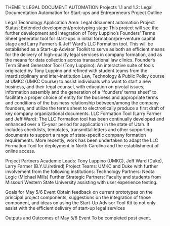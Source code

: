 

THEME 1: LEGAL DOCUMENT AUTOMATION
Projects 1.1 and 1.2: Legal Documentation Automation for Start-ups and Entrepreneurs
Project Outline

Legal Technology Application Area: Legal document automation
Project Status: Extended development/prototyping stage
This project will see the further development and integration of Tony Luppino’s Founders’ Terms Sheet generator tool for start-ups in initial formation/pre-venture capital stage and Larry Farmer’s & Jeff Ward’s LLC Formation tool. This will be established as a Start-up Advisor Toolkit to serve as both an efficient means for the delivery of high-quality legal services in company formation, and as the means for data collection across transactional law clinics.
Founder’s Term Sheet Generator Tool (Tony Luppino): An interactive suite of tools originated by Tony Luppino and refined with student teams from the interdisciplinary and inter-institution Law, Technology & Public Policy course at UMKC (UMKC Course) to assist individuals who want to start a new business, and their legal counsel, with education on pivotal issues, information assembly and the generation of a “founders’ terms sheet” to facilitate a proper choice of entity for the business and appropriate terms and conditions of the business relationship between/among the company founders, and utilize the terms sheet to electronically produce a first draft of key company organizational documents.
LLC Formation Tool (Larry Farmer and Jeff Ward): The LLC Formation tool has been continually developed and enhanced over a 15-year period for application in the state of Utah. It includes checklists, templates, transmittal letters and other supporting documents to support a range of state-specific company formation requirements. More recently, work has been undertaken to adapt the LLC Formation Tool for deployment in North Carolina and the establishment of online access.

Project Partners
Academic Leads: Tony Luppino (UMKC), Jeff Ward (Duke), Larry Farmer (B.Y.U./retired)
Project Teams: UMKC and Duke with further involvement from the following institutions: 
Technology Partners: Neota Logic (Michael Mills)
Further Strategic Partners: Faculty and students from Missouri Western State University assisting with user experience testing.

Goals for May 5/6 Event
Obtain feedback on current prototypes on the principal project components, suggestions on the integration of those component, and ideas on using the Start-Up Advisor Tool Kit to not only assist with the efficient delivery of start-up legal services

Outputs and Outcomes of May 5/6 Event
To be completed post event.
